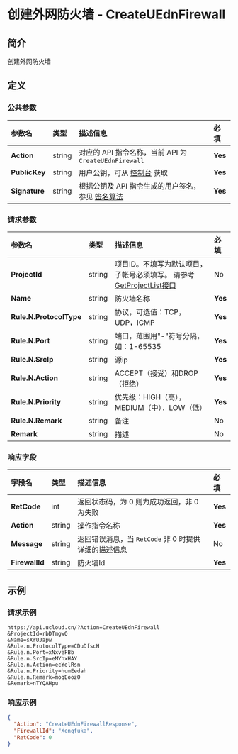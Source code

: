 # 创建外网防火墙 - CreateUEdnFirewall

## 简介

创建外网防火墙








## 定义

### 公共参数

| 参数名 | 类型 | 描述信息 | 必填 |
|:---|:---|:---|:---|
| **Action**     | string  | 对应的 API 指令名称，当前 API 为 `CreateUEdnFirewall`                        | **Yes** |
| **PublicKey**  | string  | 用户公钥，可从 [控制台](https://console.ucloud.cn/uapi/apikey) 获取                                             | **Yes** |
| **Signature**  | string  | 根据公钥及 API 指令生成的用户签名，参见 [签名算法](api/summary/signature.md)  | **Yes** |

### 请求参数

| 参数名 | 类型 | 描述信息 | 必填 |
|:---|:---|:---|:---|
| **ProjectId** | string | 项目ID。不填写为默认项目，子帐号必须填写。 请参考[GetProjectList接口](api/summary/get_project_list) |No|
| **Name** | string | 防火墙名称 |**Yes**|
| **Rule.N.ProtocolType** | string | 协议，可选值：TCP，UDP，ICMP |**Yes**|
| **Rule.N.Port** | string | 端口，范围用"-"符号分隔，如：1-65535 |**Yes**|
| **Rule.N.SrcIp** | string | 源ip |**Yes**|
| **Rule.N.Action** | string | ACCEPT（接受）和DROP（拒绝） |**Yes**|
| **Rule.N.Priority** | string | 优先级：HIGH（高），MEDIUM（中），LOW（低） |**Yes**|
| **Rule.N.Remark** | string | 备注 |No|
| **Remark** | string | 描述 |No|

### 响应字段

| 字段名 | 类型 | 描述信息 | 必填 |
|:---|:---|:---|:---|
| **RetCode** | int | 返回状态码，为 0 则为成功返回，非 0 为失败 |**Yes**|
| **Action** | string | 操作指令名称 |**Yes**|
| **Message** | string | 返回错误消息，当 `RetCode` 非 0 时提供详细的描述信息 |No|
| **FirewallId** | string | 防火墙Id |**Yes**|




## 示例

### 请求示例
    
```
https://api.ucloud.cn/?Action=CreateUEdnFirewall
&ProjectId=rbDTmgwO
&Name=sXrUJapw
&Rule.n.ProtocolType=CDuDfscH
&Rule.n.Port=xNxveFBb
&Rule.n.SrcIp=eMYhxHAY
&Rule.n.Action=ecYelRsn
&Rule.n.Priority=humEedah
&Rule.n.Remark=moqEoozO
&Remark=nTYQAHpu
```

### 响应示例
    
```json
{
  "Action": "CreateUEdnFirewallResponse",
  "FirewallId": "Xenqfuka",
  "RetCode": 0
}
```





